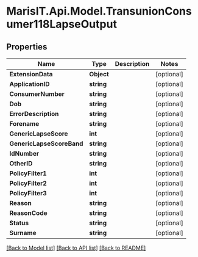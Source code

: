 
# MarisIT.Api.Model.TransunionConsumer118LapseOutput

## Properties

Name | Type | Description | Notes
------------ | ------------- | ------------- | -------------
**ExtensionData** | **Object** |  | [optional] 
**ApplicationID** | **string** |  | [optional] 
**ConsumerNumber** | **string** |  | [optional] 
**Dob** | **string** |  | [optional] 
**ErrorDescription** | **string** |  | [optional] 
**Forename** | **string** |  | [optional] 
**GenericLapseScore** | **int** |  | [optional] 
**GenericLapseScoreBand** | **string** |  | [optional] 
**IdNumber** | **string** |  | [optional] 
**OtherID** | **string** |  | [optional] 
**PolicyFilter1** | **int** |  | [optional] 
**PolicyFilter2** | **int** |  | [optional] 
**PolicyFilter3** | **int** |  | [optional] 
**Reason** | **string** |  | [optional] 
**ReasonCode** | **string** |  | [optional] 
**Status** | **string** |  | [optional] 
**Surname** | **string** |  | [optional] 

[[Back to Model list]](../README.md#documentation-for-models)
[[Back to API list]](../README.md#documentation-for-api-endpoints)
[[Back to README]](../README.md)


